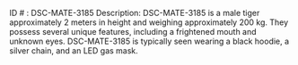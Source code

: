 ID # : DSC-MATE-3185
Description: DSC-MATE-3185 is a male tiger approximately 2 meters in height and weighing approximately 200 kg. They possess several unique features, including a frightened mouth and unknown eyes. DSC-MATE-3185 is typically seen wearing a black hoodie, a silver chain, and an LED gas mask.